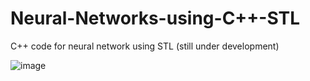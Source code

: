 # Neural-Networks-using-C++-STL
C++ code for neural network using STL (still under development)

![image](https://user-images.githubusercontent.com/89305345/160229494-56344928-339c-427b-ae6b-35638503cfdf.png)
